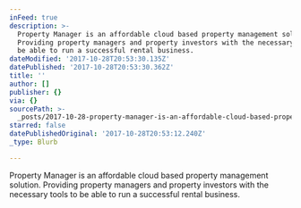 ```yaml
---
inFeed: true
description: >-
  Property Manager is an affordable cloud based property management solution.
  Providing property managers and property investors with the necessary tools to
  be able to run a successful rental business.
dateModified: '2017-10-28T20:53:30.135Z'
datePublished: '2017-10-28T20:53:30.362Z'
title: ''
author: []
publisher: {}
via: {}
sourcePath: >-
  _posts/2017-10-28-property-manager-is-an-affordable-cloud-based-property-manag.md
starred: false
datePublishedOriginal: '2017-10-28T20:53:12.240Z'
_type: Blurb

---
```

Property Manager is an affordable cloud based property management solution. Providing property managers and property investors with the necessary tools to be able to run a successful rental business.